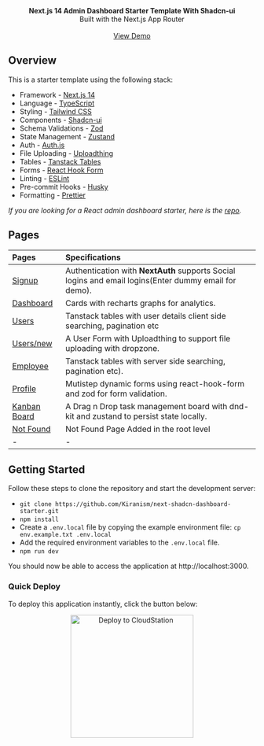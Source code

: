 <picture>
  <source media="(prefers-color-scheme: dark)" srcset="https://user-images.githubusercontent.com/9113740/201498864-2a900c64-d88f-4ed4-b5cf-770bcb57e1f5.png">
  <source media="(prefers-color-scheme: light)" srcset="https://user-images.githubusercontent.com/9113740/201498152-b171abb8-9225-487a-821c-6ff49ee48579.png">
</picture>

<div align="center"><strong>Next.js 14 Admin Dashboard Starter Template With Shadcn-ui</strong></div>
<div align="center">Built with the Next.js App Router</div>
<br />
<div align="center">
<a href="https://shadcn-dashboar-elzrpmga.cloud-station.app">View Demo</a>
<span>
</div>

## Overview

This is a starter template using the following stack:

- Framework - [Next.js 14](https://nextjs.org/13)
- Language - [TypeScript](https://www.typescriptlang.org)
- Styling - [Tailwind CSS](https://tailwindcss.com)
- Components - [Shadcn-ui](https://ui.shadcn.com)
- Schema Validations - [Zod](https://zod.dev)
- State Management - [Zustand](https://zustand-demo.pmnd.rs)
- Auth - [Auth.js](https://authjs.dev/)
- File Uploading - [Uploadthing](https://uploadthing.com)
- Tables - [Tanstack Tables](https://ui.shadcn.com/docs/components/data-table)
- Forms - [React Hook Form](https://ui.shadcn.com/docs/components/form)
- Linting - [ESLint](https://eslint.org)
- Pre-commit Hooks - [Husky](https://typicode.github.io/husky/)
- Formatting - [Prettier](https://prettier.io)

_If you are looking for a React admin dashboard starter, here is the [repo](https://github.com/Kiranism/react-shadcn-dashboard-starter)._

## Pages

| Pages                                                                             | Specifications                                                                                        |
| :-------------------------------------------------------------------------------- | :---------------------------------------------------------------------------------------------------- |
| [Signup](https://shadcn-dashboar-elzrpmga.cloud-station.app/)                       | Authentication with **NextAuth** supports Social logins and email logins(Enter dummy email for demo). |
| [Dashboard](https://shadcn-dashboar-elzrpmga.cloud-station.app/dashboard)           | Cards with recharts graphs for analytics.                                                             |
| [Users](https://shadcn-dashboar-elzrpmga.cloud-station.app/dashboard/user)          | Tanstack tables with user details client side searching, pagination etc                               |
| [Users/new](https://shadcn-dashboar-elzrpmga.cloud-station.app/dashboard/user/new)  | A User Form with Uploadthing to support file uploading with dropzone.                                 |
| [Employee](https://shadcn-dashboar-elzrpmga.cloud-station.app/dashboard/employee)   | Tanstack tables with server side searching, pagination etc).                                          |
| [Profile](https://shadcn-dashboar-elzrpmga.cloud-station.app/dashboard/profile)     | Mutistep dynamic forms using react-hook-form and zod for form validation.                             |
| [Kanban Board](https://shadcn-dashboar-elzrpmga.cloud-station.app/dashboard/kanban) | A Drag n Drop task management board with dnd-kit and zustand to persist state locally.                |
| [Not Found](https://shadcn-dashboar-elzrpmga.cloud-station.app/dashboard/notfound)  | Not Found Page Added in the root level                                                                |
| -                                                                                 | -                                                                                                     |

## Getting Started

Follow these steps to clone the repository and start the development server:

- `git clone https://github.com/Kiranism/next-shadcn-dashboard-starter.git`
- `npm install`
- Create a `.env.local` file by copying the example environment file:
  `cp env.example.txt .env.local`
- Add the required environment variables to the `.env.local` file.
- `npm run dev`

You should now be able to access the application at http://localhost:3000.

### Quick Deploy

To deploy this application instantly, click the button below:

<p align="center">
  <a href="https://www.cloud-station.io/template-store/next-shadcn-dashboard-starter">
    <img src="https://server.cloud-station.io/cloudstation/Deploy_TO_CS.gif" alt="Deploy to CloudStation" width="250"">
  </a>
</p>
